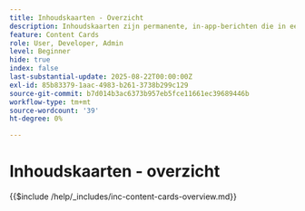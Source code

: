 ```yaml
---
title: Inhoudskaarten - Overzicht
description: Inhoudskaarten zijn permanente, in-app-berichten die in een toegewezen Postvak IN of -feed in uw app wonen. In tegenstelling tot pushberichten onderbreken ze de gebruiker niet en kunnen ze op het gemak van de gebruiker worden weergegeven.
feature: Content Cards
role: User, Developer, Admin
level: Beginner
hide: true
index: false
last-substantial-update: 2025-08-22T00:00:00Z
exl-id: 85b83379-1aac-4983-b261-3738b299c129
source-git-commit: b7d014b3ac6373b957eb5fce11661ec39689446b
workflow-type: tm+mt
source-wordcount: '39'
ht-degree: 0%

---
```


# Inhoudskaarten - overzicht

{{$include /help/_includes/inc-content-cards-overview.md}}
